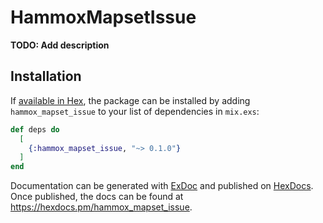 # HammoxMapsetIssue

**TODO: Add description**

## Installation

If [available in Hex](https://hex.pm/docs/publish), the package can be installed
by adding `hammox_mapset_issue` to your list of dependencies in `mix.exs`:

```elixir
def deps do
  [
    {:hammox_mapset_issue, "~> 0.1.0"}
  ]
end
```

Documentation can be generated with [ExDoc](https://github.com/elixir-lang/ex_doc)
and published on [HexDocs](https://hexdocs.pm). Once published, the docs can
be found at <https://hexdocs.pm/hammox_mapset_issue>.

